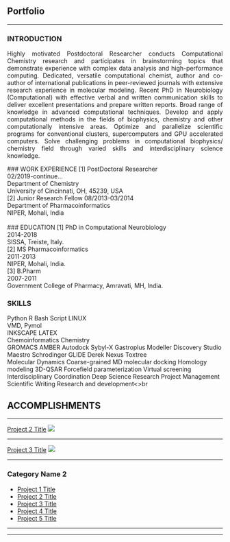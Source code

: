 ## Portfolio

---

### INTRODUCTION 
<p align="justify">Highly motivated Postdoctoral Researcher conducts Computational Chemistry research and participates in brainstorming topics that demonstrate experience with complex data analysis and high-performance computing. Dedicated, versatile computational chemist, author and co-author of international publications in peer-reviewed journals with extensive research experience in molecular modeling. Recent PhD in Neurobiology (Computational) with effective verbal and written communication skills to deliver excellent presentations and prepare written reports. Broad range of knowledge in advanced computational techniques. Develop and apply computational methods in the fields of biophysics, chemistry and other computationally intensive areas. Optimize and parallelize scientific programs for conventional clusters, supercomputers and GPU accelerated computers. Solve challenging problems in computational biophysics/ chemistry field through varied skills and interdisciplinary science knowledge.</p>
### WORK EXPERIENCE
[1] PostDoctoral Researcher<br>
02/2019-continue...<br>
Department of Chemistry<br>
University of Cincinnati, OH, 45239, USA<br>
[2] Junior Research Fellow
08/2013-03/2014<br>
Department of Pharmacoinformatics<br>
NIPER, Mohali, India<br><br>
### EDUCATION
[1] PhD in Computational Neurobiology<br>
2014-2018<br>
SISSA, Treiste, Italy.<br>
[2] MS Pharmacoinformatics<br>
2011-2013<br>
NIPER, Mohali, India.<br>
[3] B.Pharm<br>
2007-2011<br>
Government College of Pharmacy, Amravati, MH, India.<br>

### SKILLS
Python R Bash Script LINUX<br>
VMD, Pymol<br>
INKSCAPE LATEX<br>
Chemoinformatics Chemistry<br>
GROMACS AMBER Autodock Sybyl-X Gastroplus Modeller Discovery Studio Maestro Schrodinger GLIDE Derek Nexus Toxtree<br>
Molecular Dynamics Coarse-grained MD molecular docking Homology modeling 3D-QSAR Forcefield parameterization Virtual screening <br>
Interdisciplinary Coordination Deep Science Research Project Management Scientific Writing Research and development<>br

## ACCOMPLISHMENTS



---
[Project 2 Title](/pdf/sample_presentation.pdf)
<img src="images/dummy_thumbnail.jpg?raw=true"/>

---
[Project 3 Title](http://example.com/)
<img src="images/dummy_thumbnail.jpg?raw=true"/>

---

### Category Name 2

- [Project 1 Title](http://example.com/)
- [Project 2 Title](http://example.com/)
- [Project 3 Title](http://example.com/)
- [Project 4 Title](http://example.com/)
- [Project 5 Title](http://example.com/)

---




---
<!-- Remove above link if you don't want to attibute -->
